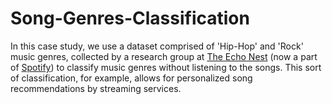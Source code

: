 # Song-Genres-Classification

In this case study, we use a dataset comprised of 'Hip-Hop' and 'Rock' music genres, collected by a research group at [The Echo Nest](https://en.wikipedia.org/wiki/The_Echo_Nest) (now a part of [Spotify](https://en.wikipedia.org/wiki/Spotify)) to classify music genres without listening to the songs. This sort of classification, for example, allows for personalized song recommendations by streaming services. 
